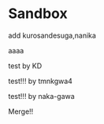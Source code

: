 # Sandbox

add kurosandesuga,nanika

aaaa

test by KD

test!!! by tmnkgwa4

test!!! by naka-gawa

Merge!!